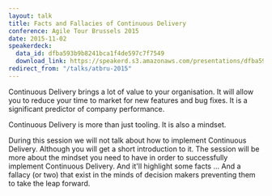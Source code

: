 ```yaml
---
layout: talk
title: Facts and Fallacies of Continuous Delivery
conference: Agile Tour Brussels 2015
date: 2015-11-02
speakerdeck:
  data_id: dfba593b9b8241bca1f4de597c7f7549
  download_link: https://speakerd.s3.amazonaws.com/presentations/dfba593b9b8241bca1f4de597c7f7549/ATBru_2015_-_Facts_and_Fallacies_of_Continuous_Delivery.pdf
redirect_from: "/talks/atbru-2015"
---
```

Continuous Delivery brings a lot of value to your organisation. It will allow you to reduce your time to market for new features and bug fixes. It is a significant predictor of company performance.

Continuous Delivery is more than just tooling. It is also a mindset.

During this session we will not talk about how to implement Continuous Delivery. Although you will get a short introduction to it. The session will be more about the mindset you need to have in order to successfully implement Continuous Delivery. And it'll highlight some facts … And a fallacy (or two) that exist in the minds of decision makers preventing them to take the leap forward.
